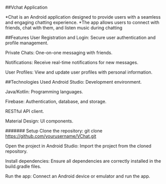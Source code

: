 ##Vchat Application

*Chat is an Android application designed to provide users with a seamless and engaging chatting experience.
*The app allows users to connect with friends, chat with them, and listen music during chatting




##Features
User Registration and Login: Secure user authentication and profile management.

Private Chats: One-on-one messaging with friends.

Notifications: Receive real-time notifications for new messages.

User Profiles: View and update user profiles with personal information.


##Technologies Used
Android Studio: Development environment.

Java/Kotlin: Programming languages.

Firebase: Authentication, database, and storage.

RESTful API client.

Material Design: UI components.




#######  Setup
Clone the repository: git clone https://github.com/yourusername/VChat.git

Open the project in Android Studio: Import the project from the cloned repository.

Install dependencies: Ensure all dependencies are correctly installed in the build.gradle files.

Run the app: Connect an Android device or emulator and run the app.

